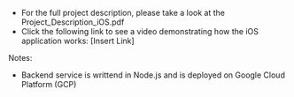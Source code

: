 - For the full project description, please take a look at the Project_Description_iOS.pdf
- Click the following link to see a video demonstrating how the iOS application works:
   [Insert Link]

Notes:
- Backend service is writtend in Node.js and is deployed on Google Cloud Platform (GCP)